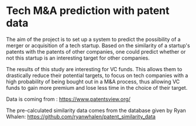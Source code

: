 # Tech M&A prediction with patent data

The aim of the project is to set up a system to predict the possibility of a merger or acquisition of a tech startup. Based on the similarity of a startup's patents with the patents of other companies, one could predict whether or not this startup is an interesting target for other companies.

The results of this study are interesting for VC funds. This allows them to drastically reduce their potential targets, to focus on tech companies with a high  probability of being bought out in a M&A process, thus allowing VC funds to gain more premium and lose less time in the choice of their target.

Data is coming from : https://www.patentsview.org/

The pre-calculated similarity data comes from the database given by Ryan Whalen: https://github.com/ryanwhalen/patent_similarity_data
